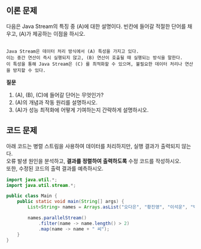 ## 이론 문제
다음은 Java Stream의 특징 중 (A)에 대한 설명이다. 빈칸에 들어갈 적절한 단어를 채우고, (A)가 제공하는 이점을 하시오.

```

Java Stream은 데이터 처리 방식에서 (A) 특성을 가지고 있다.
이는 중간 연산이 즉시 실행되지 않고, (B) 연산이 호출될 때 실행되는 방식을 말한다.
이 특성을 통해 Java Stream은 (C) 를 최적화할 수 있으며, 불필요한 데이터 처리나 연산을 방지할 수 있다.

```
**질문**
1. (A), (B), (C)에 들어갈 단어는 무엇인가?
2. (A)의 개념과 작동 원리를 설명하시오.
3. (A)가 성능 최적화에 어떻게 기여하는지 간략하게 설명하시오.
 

## 코드 문제
아래 코드는 병렬 스트림을 사용하여 데이터를 처리하지만, 실행 결과가 출력되지 않는다.  
오류 발생 원인을 분석하고, **결과를 정렬하여 출력하도록** 수정 코드를 작성하시오.  
또한, 수정된 코드의 출력 결과를 예측하시오.

```java
import java.util.*;
import java.util.stream.*;

public class Main {
    public static void main(String[] args) {
        List<String> names = Arrays.asList("오다은", "황진영", "이석운", "박대신", "김기백");

        names.parallelStream()
            .filter(name -> name.length() > 2)
            .map(name -> name + " 씨");
    }
}
```
